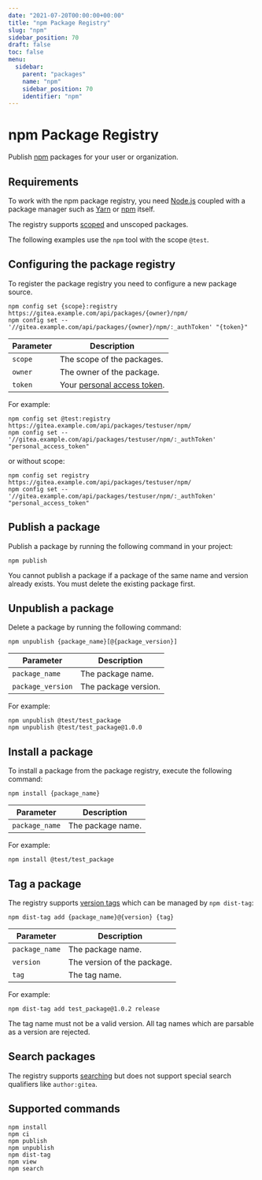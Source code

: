 ```yaml
---
date: "2021-07-20T00:00:00+00:00"
title: "npm Package Registry"
slug: "npm"
sidebar_position: 70
draft: false
toc: false
menu:
  sidebar:
    parent: "packages"
    name: "npm"
    sidebar_position: 70
    identifier: "npm"
---
```


# npm Package Registry

Publish [npm](https://www.npmjs.com/) packages for your user or organization.

## Requirements

To work with the npm package registry, you need [Node.js](https://nodejs.org/en/download/) coupled with a package manager such as [Yarn](https://classic.yarnpkg.com/en/docs/install) or [npm](https://docs.npmjs.com/downloading-and-installing-node-and-npm/) itself.

The registry supports [scoped](https://docs.npmjs.com/misc/scope/) and unscoped packages.

The following examples use the `npm` tool with the scope `@test`.

## Configuring the package registry

To register the package registry you need to configure a new package source.

```shell
npm config set {scope}:registry https://gitea.example.com/api/packages/{owner}/npm/
npm config set -- '//gitea.example.com/api/packages/{owner}/npm/:_authToken' "{token}"
```

| Parameter    | Description |
| ------------ | ----------- |
| `scope`      | The scope of the packages. |
| `owner`      | The owner of the package. |
| `token`      | Your [personal access token](development/api-usage.md#authentication). |

For example:

```shell
npm config set @test:registry https://gitea.example.com/api/packages/testuser/npm/
npm config set -- '//gitea.example.com/api/packages/testuser/npm/:_authToken' "personal_access_token"
```

or without scope:

```shell
npm config set registry https://gitea.example.com/api/packages/testuser/npm/
npm config set -- '//gitea.example.com/api/packages/testuser/npm/:_authToken' "personal_access_token"
```

## Publish a package

Publish a package by running the following command in your project:

```shell
npm publish
```

You cannot publish a package if a package of the same name and version already exists. You must delete the existing package first.

## Unpublish a package

Delete a package by running the following command:

```shell
npm unpublish {package_name}[@{package_version}]
```

| Parameter         | Description |
| ----------------- | ----------- |
| `package_name`    | The package name. |
| `package_version` | The package version. |

For example:

```shell
npm unpublish @test/test_package
npm unpublish @test/test_package@1.0.0
```

## Install a package

To install a package from the package registry, execute the following command:

```shell
npm install {package_name}
```

| Parameter      | Description |
| -------------- | ----------- |
| `package_name` | The package name. |

For example:

```shell
npm install @test/test_package
```

## Tag a package

The registry supports [version tags](https://docs.npmjs.com/adding-dist-tags-to-packages/) which can be managed by `npm dist-tag`:

```shell
npm dist-tag add {package_name}@{version} {tag}
```

| Parameter      | Description |
| -------------- | ----------- |
| `package_name` | The package name. |
| `version`      | The version of the package. |
| `tag`          | The tag name. |

For example:

```shell
npm dist-tag add test_package@1.0.2 release
```

The tag name must not be a valid version. All tag names which are parsable as a version are rejected.

## Search packages

The registry supports [searching](https://docs.npmjs.com/cli/v7/commands/npm-search/) but does not support special search qualifiers like `author:gitea`.

## Supported commands

```
npm install
npm ci
npm publish
npm unpublish
npm dist-tag
npm view
npm search
```
